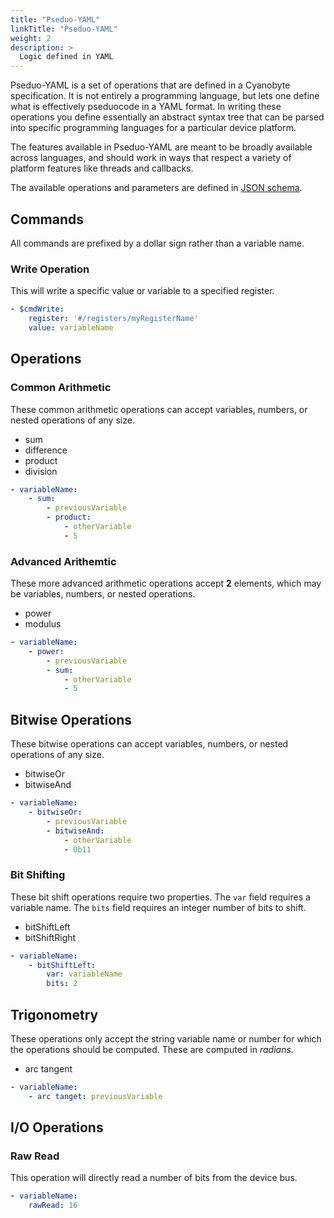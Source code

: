 ```yaml
---
title: "Pseduo-YAML"
linkTitle: "Pseduo-YAML"
weight: 2
description: >
  Logic defined in YAML
---
```


Pseduo-YAML is a set of operations that are defined in a Cyanobyte specification.
It is not entirely a programming language, but lets one define what is effectively
pseduocode in a YAML format. In writing these operations you define essentially
an abstract syntax tree that can be parsed into specific programming languages
for a particular device platform.

The features available in Pseduo-YAML are meant to be broadly available across
languages, and should work in ways that respect a variety of platform features
like threads and callbacks.

The available operations and parameters are defined in [JSON schema](https://github.com/google/cyanobyte/blob/master/spec/cyanobyte.schema.json).

## Commands

All commands are prefixed by a dollar sign rather than a variable name.

### Write Operation

This will write a specific value or variable to a specified register.

```yaml
- $cmdWrite:
    register: '#/registers/myRegisterName'
    value: variableName
```

## Operations

### Common Arithmetic

These common arithmetic operations can accept variables, numbers, or
nested operations of any size.

* sum
* difference
* product
* division

```yaml
- variableName:
    - sum:
        - previousVariable
        - product:
            - otherVariable
            - 5

```

### Advanced Arithemtic

These more advanced arithmetic operations accept **2** elements, which may
be variables, numbers, or nested operations.

* power
* modulus

```yaml
- variableName:
    - power:
        - previousVariable
        - sum:
            - otherVariable
            - 5
```

## Bitwise Operations

These bitwise operations can accept variables, numbers, or
nested operations of any size.

* bitwiseOr
* bitwiseAnd

```yaml
- variableName:
    - bitwiseOr:
        - previousVariable
        - bitwiseAnd:
            - otherVariable
            - 0b11
```

### Bit Shifting

These bit shift operations require two properties. The `var` field requires
a variable name. The `bits` field requires an integer number of bits to shift.

* bitShiftLeft
* bitShiftRight

```yaml
- variableName:
    - bitShiftLeft:
        var: variableName
        bits: 2
```

## Trigonometry

These operations only accept the string variable name or number for which
the operations should be computed. These are computed in _radians_.

* arc tangent

```yaml
- variableName:
    - arc tanget: previousVariable
```

## I/O Operations

### Raw Read

This operation will directly read a number of bits from the device bus.

```yaml
- variableName:
    rawRead: 16
```